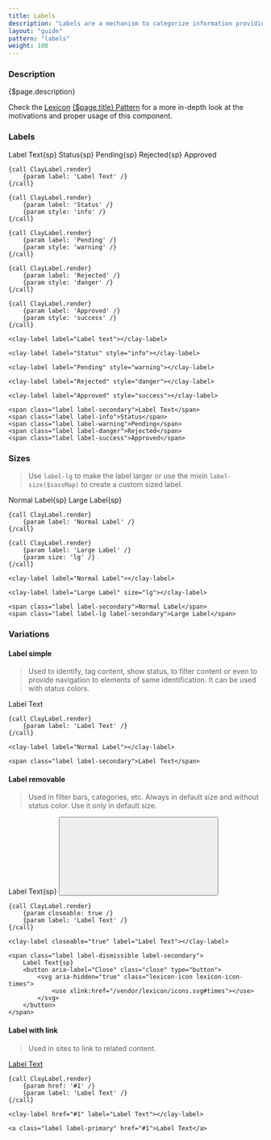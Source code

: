```yaml
---
title: Labels
description: "Labels are a mechanism to categorize information providing quick recognition."
layout: "guide"
pattern: "labels"
weight: 100
---
```


### Description

{$page.description}

<div class="alert alert-info">Check the <a href="https://lexicondesign.io">Lexicon</a> <a href="https://lexicondesign.io/docs/patterns/{$page.pattern}.html">{$page.title} Pattern</a> for a more in-depth look at the motivations and proper usage of this component.</div>

<article id="clay-labels">

### Labels

<span class="label label-secondary">Label Text</span>{sp}
<span class="label label-info">Status</span>{sp}
<span class="label label-warning">Pending</span>{sp}
<span class="label label-danger">Rejected</span>{sp}
<span class="label label-success">Approved</span>

```soy
{call ClayLabel.render}
	{param label: 'Label Text' /}
{/call}

{call ClayLabel.render}
	{param label: 'Status' /}
	{param style: 'info' /}
{/call}

{call ClayLabel.render}
	{param label: 'Pending' /}
	{param style: 'warning' /}
{/call}

{call ClayLabel.render}
	{param label: 'Rejected' /}
	{param style: 'danger' /}
{/call}

{call ClayLabel.render}
	{param label: 'Approved' /}
	{param style: 'success' /}
{/call}
```
```text/html
<clay-label label="Label text"></clay-label>

<clay-label label="Status" style="info"></clay-label>

<clay-label label="Pending" style="warning"></clay-label>

<clay-label label="Rejected" style="danger"></clay-label>

<clay-label label="Approved" style="success"></clay-label>
```
```text/html
<span class="label label-secondary">Label Text</span>
<span class="label label-info">Status</span>
<span class="label label-warning">Pending</span>
<span class="label label-danger">Rejected</span>
<span class="label label-success">Approved</span>
```

</article>

<article id="clay-labels-size">

### Sizes

> Use `label-lg` to make the label larger or use the mixin `label-size($sassMap)` to create a custom sized label.

<span class="label label-secondary">Normal Label</span>{sp}
<span class="label label-lg label-secondary">Large Label</span>{sp}

```soy
{call ClayLabel.render}
	{param label: 'Normal Label' /}
{/call}

{call ClayLabel.render}
	{param label: 'Large Label' /}
	{param size: 'lg' /}
{/call}
```
```text/html
<clay-label label="Normal Label"></clay-label>

<clay-label label="Large Label" size="lg"></clay-label>
```
```text/html
<span class="label label-secondary">Normal Label</span>
<span class="label label-lg label-secondary">Large Label</span>
```

</article>

<article id="clay-labels-variations">

### Variations

#### Label simple

> Used to identify, tag content, show status, to filter content or even to provide navigation to elements of same identification. It can be used with status colors.

<span class="label label-secondary">Label Text</span>

```soy
{call ClayLabel.render}
	{param label: 'Label Text' /}
{/call}
```
```text/html
<clay-label label="Normal Label"></clay-label>
```
```text/html
<span class="label label-secondary">Label Text</span>
```

#### Label removable

> Used in filter bars, categories, etc. Always in default size and without status color. Use it only in default size.

<span class="label label-dismissible label-secondary">
	Label Text{sp}
	<button aria-label="Close" class="close" type="button">
		<svg aria-hidden="true" class="lexicon-icon lexicon-icon-times">
			<use xlink:href="/vendor/lexicon/icons.svg#times"></use>
		</svg>
	</button>
</span>

```soy
{call ClayLabel.render}
	{param closeable: true /}
	{param label: 'Label Text' /}
{/call}
```
```text/html
<clay-label closeable="true" label="Label Text"></clay-label>
```
```text/html
<span class="label label-dismissible label-secondary">
	Label Text{sp}
	<button aria-label="Close" class="close" type="button">
		<svg aria-hidden="true" class="lexicon-icon lexicon-icon-times">
			<use xlink:href="/vendor/lexicon/icons.svg#times"></use>
		</svg>
	</button>
</span>
```

#### Label with link

> Used in sites to link to related content.

<a class="label label-secondary" href="#1">Label Text</a>

```soy
{call ClayLabel.render}
	{param href: '#1' /}
	{param label: 'Label Text' /}
{/call}
```
```text/html
<clay-label href="#1" label="Label Text"></clay-label>
```
```text/html
<a class="label label-primary" href="#1">Label Text</a>
```

</article>
